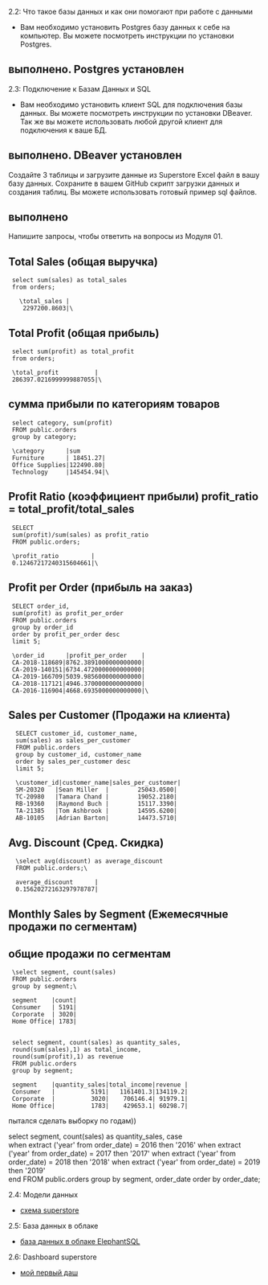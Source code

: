 
2.2: Что такое базы данных и как они помогают при работе с данными
- Вам необходимо установить Postgres базу данных к себе на компьютер. Вы можете посмотреть инструкции по установки Postgres.
## выполнено. Postgres установлен



2.3: Подключение к Базам Данных и SQL

- Вам необходимо установить клиент SQL для подключения базы данных. Вы можете посмотреть инструкции по установки DBeaver. Так же вы можете использовать любой другой клиент для подключения к ваше БД. 
## выполнено. DBeaver установлен

Создайте 3 таблицы и загрузите данные из Superstore Excel файл в вашу базу данных. Сохраните в вашем GitHub скрипт загрузки данных и создания таблиц. Вы можете использовать готовый пример sql файлов.
## выполнено

Напишите запросы, чтобы ответить на вопросы из Модуля 01.

## Total Sales (общая выручка)

     select sum(sales) as total_sales             
     from orders;

       \total_sales |
        2297200.8603|\

## Total Profit (общая прибыль)

     select sum(profit) as total_profit 
     from orders;

     \total_profit          |
     286397.0216999999887055|\

## сумма прибыли по категориям товаров
     select category, sum(profit)
     FROM public.orders
     group by category;

     \category      |sum                    
     Furniture      | 18451.27|
     Office Supplies|122490.80|
     Technology     |145454.94|\


## Profit Ratio (коэффициент прибыли) profit_ratio = total_profit/total_sales

     SELECT
     sum(profit)/sum(sales) as profit_ratio
     FROM public.orders;

     \profit_ratio         |
     0.12467217240315604661|\

## Profit per Order (прибыль на заказ)

     SELECT order_id,
     sum(profit) as profit_per_order
     FROM public.orders
     group by order_id
     order by profit_per_order desc 
     limit 5;

     \order_id      |profit_per_order    |
     CA-2018-118689|8762.3891000000000000|
     CA-2019-140151|6734.4720000000000000|
     CA-2019-166709|5039.9856000000000000|
     CA-2018-117121|4946.3700000000000000|
     CA-2016-116904|4668.6935000000000000|\

## Sales per Customer (Продажи на клиента)

      SELECT customer_id, customer_name,
      sum(sales) as sales_per_customer
      FROM public.orders
      group by customer_id, customer_name 
      order by sales_per_customer desc 
      limit 5; 

      \customer_id|customer_name|sales_per_customer|
      SM-20320   |Sean Miller  |        25043.0500|
      TC-20980   |Tamara Chand |        19052.2180|
      RB-19360   |Raymond Buch |        15117.3390|
      TA-21385   |Tom Ashbrook |        14595.6200|
      AB-10105   |Adrian Barton|        14473.5710|

## Avg. Discount (Сред. Скидка)

      \select avg(discount) as average_discount
      FROM public.orders;\

      average_discount      |
      0.15620272163297978787|

## Monthly Sales by Segment (Ежемесячные продажи по сегментам)
## общие продажи по сегментам

     \select segment, count(sales) 
     FROM public.orders
     group by segment;\

     segment    |count|
     Consumer   | 5191|
     Corporate  | 3020|
     Home Office| 1783|


     select segment, count(sales) as quantity_sales,
     round(sum(sales),1) as total_income,
     round(sum(profit),1) as revenue 
     FROM public.orders
     group by segment;

     segment    |quantity_sales|total_income|revenue |
     Consumer   |          5191|   1161401.3|134119.2|
     Corporate  |          3020|    706146.4| 91979.1|
     Home Office|          1783|    429653.1| 60298.7|


пытался сделать выборку по годам))

select segment,
count(sales) as quantity_sales,
case	
when extract ('year' from order_date) = 2016 then '2016'
when extract ('year' from order_date) = 2017 then '2017'
when extract ('year' from order_date) = 2018 then '2018'
when extract ('year' from order_date) = 2019 then '2019'	
end
FROM public.orders
group by segment, order_date
order by order_date;

2.4: Модели данных
* [схема superstore](https://github.com/brigadinivan/datalearn/blob/main/DE-101/module02/superstore_model.png)


2.5: База данных в облаке

* [база данных в облаке ElephantSQL](https://customer.elephantsql.com/instance)

2.6: Dashboard superstore

* [мой первый даш](https://github.com/brigadinivan/datalearn/blob/main/DE-101/module02/superstore_dashboard.png)